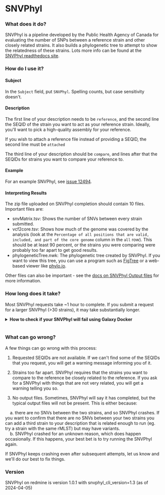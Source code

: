 # SNVPhyl

### What does it do?

SNVPhyl is a pipeline developed by the Public Health Agency of Canada for evaluating the number of SNPs between a
reference strain and other closely related strains. It also builds a phylogenetic tree to attempt to show the
relatedness of these strains. Lots more info can be found at the [SNVPhyl readthedocs site](https://snvphyl.readthedocs.io/en/latest/).

### How do I use it?

#### Subject

In the `Subject` field, put `SNVPhyl`. Spelling counts, but case sensitivity doesn't.

#### Description

The first line of your description needs to be `reference`, and the second line the SEQID of the strain you want to act
as your reference strain. Ideally, you'll want to pick a high-quality assembly for your reference.

If you wish to attach a reference file instead of providing a SEQID, the second line must be `attached`

The third line of your description should be `compare`, and lines after that the SEQIDs for strains you want to compare
your reference to.

#### Example

For an example SNVPhyl, see [issue 12494](https://redmine.biodiversity.agr.gc.ca/issues/12494).

#### Interpreting Results

The zip file uploaded on SNVPhyl completion should contain 10 files. Important files are:

* snvMatrix.tsv: Shows the number of SNVs between every strain submitted.
* vcf2core.tsv: Shows how much of the genome was covered by the analysis (look at the `Percentage of all positions that are valid, included, and part of the core genome`
column in the `all` row). This should be at least 90 percent, or the strains you were comparing were probably too far apart
to get good results.
* phylogeneticTree.nwk: The phylogenetic tree created by SNVPhyl. If you want to view this tree, you can use a program such as
[FigTree](http://tree.bio.ed.ac.uk/software/figtree/) or a web-based viewer like [phylo.io](http://phylo.io).

Other files can also be important - see the [docs on SNVPhyl Output files](https://snvphyl.readthedocs.io/en/latest/user/output/)
for more information.

### How long does it take?

Most SNVPhyl requests take ~1 hour to complete. If you submit a request for a larger SNVPhyl (>30 strains), it may take
substantially longer.

<details>
  <summary><b>How to check if your SNVPhyl will fail using Galaxy Docker</b></summary> <br><ol>
  
<li>Log into the head node by typing the following in the terminal
<code>ssh ubuntu@head</code> or <code>ssh ubuntu@192.168.1.5</code></li>

<li>If prompted for a password enter the standard bioinformatics password.</li>

<li>Enter <code>watch squeue</code>. Under the column <code>NAME</code> there will be a list of biorequests running. In the same row as your biorequest note your Job ID and the node in which your issue is running under <code>JOBID</code> and <code>NODELIST</code>.</li>

<li>On a web browser of your choice search <code>http://<b>[IP_address]</b>.<b>[node#]</b>:<b>[jobID]</b></code>. (Eg. for a job on node 03 with the ID 34595 the url would be: <u>http://[IP_address].3:34595/</u>)
	<ul>
	<li>Please ask a bioinformatician or Cathy for the IP address.</li>
	</ul>
</li>

<li>Under the tab user cick log in and login with the following credentials:<b> user: admin@galaxy.org; password: admin.</b></li>

<li>On the right there will be a tab labeled <code>history</code> that will display all the steps the the SNVPhyl runs. If there are many tabs with red x's it will likely fail.</li>

</ol></details><br>


### What can go wrong?

A few things can go wrong with this process:

1) Requested SEQIDs are not available. If we can't find some of the SEQIDs that you request, you will get a warning
message informing you of it.

2) Strains too far apart. SNVPhyl requires that the strains you want to compare to the reference be closely related to
the reference. If you ask for a SNVPhyl with things that are not very related, you will get a warning telling you so.

3) No output files. Sometimes, SNVPhyl will say it has completed, but the typical output files will not be present. This
is either because:

&nbsp;&nbsp;&nbsp;&nbsp;a. there are no SNVs between the two strains, and so SNVPhyl crashes. If you want to confirm that there are no SNVs between your two strains you can add a third strain to your description that is related enough to run (eg. try a strain with the same rMLST) but may have variants.  
&nbsp;&nbsp;&nbsp;&nbsp;b. SNVPhyl crashed for an unknown reason, which does happen occasionally. If this happens, your best bet is to try running the SNVPhyl again.

  If SNVPhyl keeps crashing even after subsequent attempts, let us know and we'll do our best to fix things.
  

### Version
SNVPhyl on redmine is version 1.0.1 with snvphyl_cli_version=1.3 (as of 2024-04-05)
